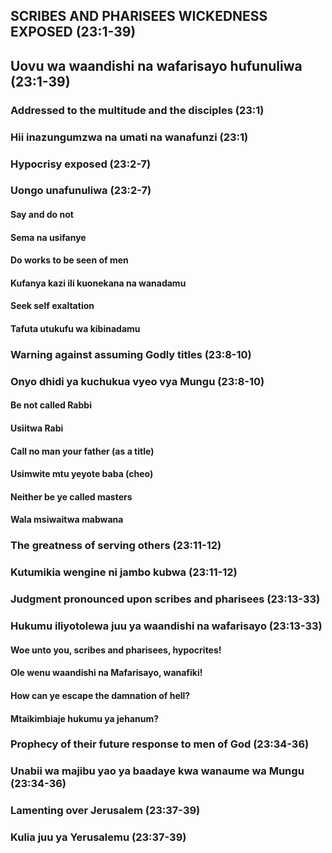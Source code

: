 ## SCRIBES AND PHARISEES WICKEDNESS EXPOSED (23:1-39)

## Uovu wa waandishi na wafarisayo hufunuliwa (23:1-39)

### Addressed to the multitude and the disciples (23:1)

### Hii inazungumzwa na umati na wanafunzi (23:1)

### Hypocrisy exposed (23:2-7)

### Uongo unafunuliwa (23:2-7)

#### Say and do not

#### Sema na usifanye

#### Do works to be seen of men

#### Kufanya kazi ili kuonekana na wanadamu

#### Seek self exaltation

#### Tafuta utukufu wa kibinadamu

### Warning against assuming Godly titles (23:8-10)

### Onyo dhidi ya kuchukua vyeo vya Mungu (23:8-10)

#### Be not called Rabbi

#### Usiitwa Rabi

#### Call no man your father (as a title)

#### Usimwite mtu yeyote baba (cheo)

#### Neither be ye called masters

#### Wala msiwaitwa mabwana

### The greatness of serving others (23:11-12)

### Kutumikia wengine ni jambo kubwa (23:11-12)

### Judgment pronounced upon scribes and pharisees (23:13-33)

### Hukumu iliyotolewa juu ya waandishi na wafarisayo (23:13-33)

#### Woe unto you, scribes and pharisees, hypocrites!

#### Ole wenu waandishi na Mafarisayo, wanafiki!

#### How can ye escape the damnation of hell?

#### Mtaikimbiaje hukumu ya jehanum? 

### Prophecy of their future response to men of God (23:34-36)

### Unabii wa majibu yao ya baadaye kwa wanaume wa Mungu (23:34-36)

### Lamenting over Jerusalem (23:37-39)

### Kulia juu ya Yerusalemu (23:37-39)